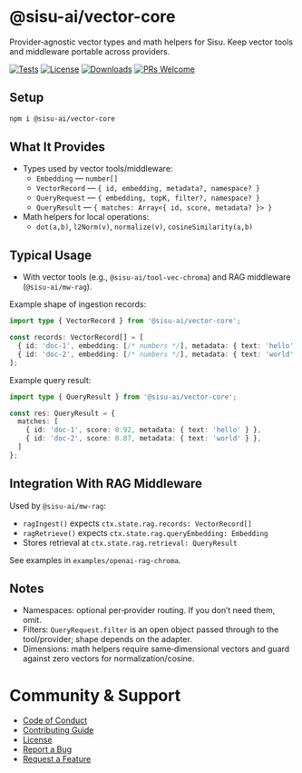 # @sisu-ai/vector-core

Provider‑agnostic vector types and math helpers for Sisu. Keep vector tools and middleware portable across providers.

[![Tests](https://github.com/finger-gun/sisu/actions/workflows/tests.yml/badge.svg?branch=main)](https://github.com/finger-gun/sisu/actions/workflows/tests.yml)
[![License](https://img.shields.io/badge/license-Apache--2.0-blue)](https://github.com/finger-gun/sisu/blob/main/LICENSE)
[![Downloads](https://img.shields.io/npm/dm/%40sisu-ai%2Fvector-core)](https://www.npmjs.com/package/@sisu-ai/vector-core)
[![PRs Welcome](https://img.shields.io/badge/PRs-welcome-brightgreen.svg)](https://github.com/finger-gun/sisu/blob/main/CONTRIBUTING.md)

## Setup
```bash
npm i @sisu-ai/vector-core
```

## What It Provides
- Types used by vector tools/middleware:
  - `Embedding` — `number[]`
  - `VectorRecord` — `{ id, embedding, metadata?, namespace? }`
  - `QueryRequest` — `{ embedding, topK, filter?, namespace? }`
  - `QueryResult` — `{ matches: Array<{ id, score, metadata? }> }`
- Math helpers for local operations:
  - `dot(a,b)`, `l2Norm(v)`, `normalize(v)`, `cosineSimilarity(a,b)`

## Typical Usage
- With vector tools (e.g., `@sisu-ai/tool-vec-chroma`) and RAG middleware (`@sisu-ai/mw-rag`).

Example shape of ingestion records:
```ts
import type { VectorRecord } from '@sisu-ai/vector-core';

const records: VectorRecord[] = [
  { id: 'doc-1', embedding: [/* numbers */], metadata: { text: 'hello' }, namespace: 'myspace' },
  { id: 'doc-2', embedding: [/* numbers */], metadata: { text: 'world' }, namespace: 'myspace' },
];
```

Example query result:
```ts
import type { QueryResult } from '@sisu-ai/vector-core';

const res: QueryResult = {
  matches: [
    { id: 'doc-1', score: 0.92, metadata: { text: 'hello' } },
    { id: 'doc-2', score: 0.87, metadata: { text: 'world' } },
  ]
};
```

## Integration With RAG Middleware
Used by `@sisu-ai/mw-rag`:
- `ragIngest()` expects `ctx.state.rag.records: VectorRecord[]`
- `ragRetrieve()` expects `ctx.state.rag.queryEmbedding: Embedding`
- Stores retrieval at `ctx.state.rag.retrieval: QueryResult`

See examples in `examples/openai-rag-chroma`.

## Notes
- Namespaces: optional per‑provider routing. If you don’t need them, omit.
- Filters: `QueryRequest.filter` is an open object passed through to the tool/provider; shape depends on the adapter.
- Dimensions: math helpers require same‑dimensional vectors and guard against zero vectors for normalization/cosine.

# Community & Support
- [Code of Conduct](https://github.com/finger-gun/sisu/blob/main/CODE_OF_CONDUCT.md)
- [Contributing Guide](https://github.com/finger-gun/sisu/blob/main/CONTRIBUTING.md)
- [License](https://github.com/finger-gun/sisu/blob/main/LICENSE)
- [Report a Bug](https://github.com/finger-gun/sisu/issues/new?template=bug_report.md)
- [Request a Feature](https://github.com/finger-gun/sisu/issues/new?template=feature_request.md)
